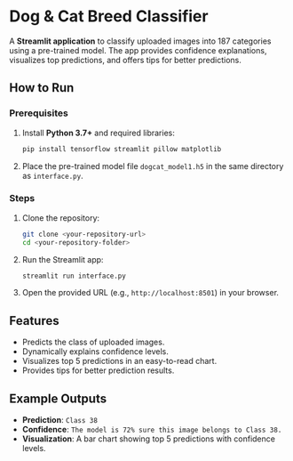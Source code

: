 # Dog & Cat Breed Classifier

A **Streamlit application** to classify uploaded images into 187 categories using a pre-trained model. The app provides confidence explanations, visualizes top predictions, and offers tips for better predictions.



## How to Run

### Prerequisites
1. Install **Python 3.7+** and required libraries:
   ```bash
   pip install tensorflow streamlit pillow matplotlib
   ```
2. Place the pre-trained model file `dogcat_model1.h5` in the same directory as `interface.py`.


### Steps
1. Clone the repository:
   ```bash
   git clone <your-repository-url>
   cd <your-repository-folder>
   ```
2. Run the Streamlit app:
   ```bash
   streamlit run interface.py
   ```
3. Open the provided URL (e.g., `http://localhost:8501`) in your browser.



## Features
- Predicts the class of uploaded images.
- Dynamically explains confidence levels.
- Visualizes top 5 predictions in an easy-to-read chart.
- Provides tips for better prediction results.



## Example Outputs
- **Prediction**: `Class 38`
- **Confidence**: `The model is 72% sure this image belongs to Class 38.`
- **Visualization**: A bar chart showing top 5 predictions with confidence levels.

